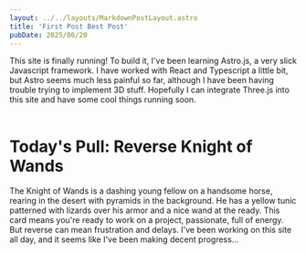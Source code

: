 ```yaml
---
layout: ../../layouts/MarkdownPostLayout.astro
title: 'First Post Best Post'
pubDate: 2025/06/20
---
```


This site is finally running! To build it, I've been learning Astro.js, a very slick Javascript framework. I have worked with React and Typescript a little bit, but Astro seems much less painful so far, although I have been having trouble trying to implement 3D stuff. Hopefully I can integrate Three.js into this site and have some cool things running soon.
<br><br>

# Today's Pull: Reverse Knight of Wands
The Knight of Wands is a dashing young fellow on a handsome horse, rearing in the desert with pyramids in the background. He has a yellow tunic patterned with lizards over his armor and a nice wand at the ready. This card means you're ready to work on a project, passionate, full of energy. But reverse can mean frustration and delays. I've been working on this site all day, and it seems like I've been making decent progress...